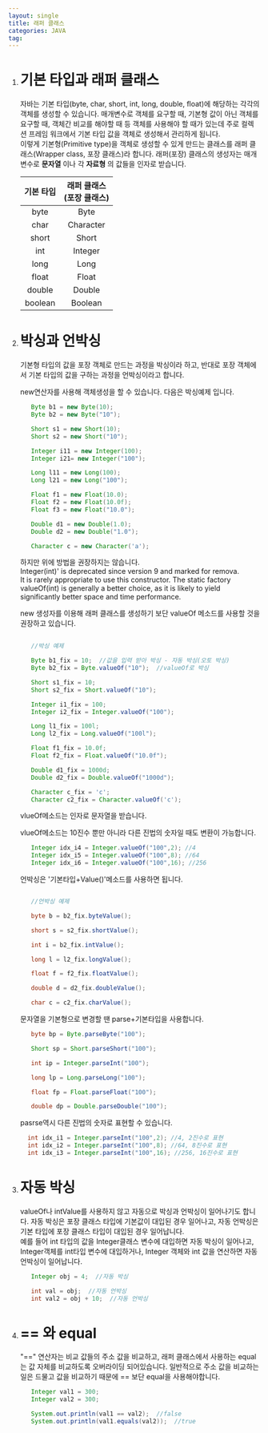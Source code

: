 ```yaml
---
layout: single
title: 래퍼 클래스
categories: JAVA
tag: 
---
```


1. # 기본 타입과 래퍼 클래스
   자바는 기본 타입(byte, char, short, int, long, double, float)에 해당하는 각각의 객체를 생성할 수 있습니다. 매개변수로 객체를 요구할 때, 기본형 값이 아닌 객체를 요구할 때, 객체간 비교를 해야할 때 등 객체를 사용해야 할 때가 있는데 주로 컬렉션 프레임 워크에서 기본 타입 값을 객체로 생성해서 관리하게 됩니다.   
   이렇게 기본형(Primitive type)을 객체로 생성할 수 있게 만드는 클래스를 래퍼 클래스(Wrapper class, 포장 클래스)라 합니다. 래퍼(포장) 클래스의 생성자는 매개변수로 __문자열__ 이나 각 __자료형__ 의 값들을 인자로 받습니다.   
   
   | 기본 타입 |래퍼 클래스<br>(포장 클래스)|
   |:-------:|:-------:|
   | byte | Byte |
   | char | Character |
   | short | Short |
   | int | Integer |
   | long | Long |
   | float | Float |
   | double | Double |
   | boolean | Boolean|

1. # 박싱과 언박싱
   기본형 타입의 값을 포장 객체로 만드는 과정을 박싱이라 하고, 반대로 포장 객체에서 기본 타입의 값을 구하는 과정을 언박싱이라고 합니다.   

   new연산자를 사용해 객체생성을 할 수 있습니다. 다음은 박싱예제 입니다.
   ```java
      Byte b1 = new Byte(10);
      Byte b2 = new Byte("10");

      Short s1 = new Short(10);
      Short s2 = new Short("10");

      Integer i11 = new Integer(100);
      Integer i21= new Integer("100");

      Long l11 = new Long(100);
      Long l21 = new Long("100");

      Float f1 = new Float(10.0);
      Float f2 = new Float(10.0f);
      Float f3 = new Float("10.0");

      Double d1 = new Double(1.0);
      Double d2 = new Double("1.0");

      Character c = new Character('a');
   ```   
   하지만 위에 방법을 권장하지는 않습니다.   
   Integer(int)' is deprecated since version 9 and marked for remova.      
   It is rarely appropriate to use this constructor. The static factory valueOf(int) is generally a better choice, as it is likely to yield significantly better space and time performance.   

   new 생성자를 이용해 래퍼 클래스를 생성하기 보단 valueOf 메소드를 사용할 것을 권장하고 있습니다.  
   ```java
      
      //박싱 예제

      Byte b1_fix = 10;  //값을 입력 받아 박싱 - 자동 박싱(오토 박싱)
      Byte b2_fix = Byte.valueOf("10");  //valueOf로 박싱

      Short s1_fix = 10;
      Short s2_fix = Short.valueOf("10");

      Integer i1_fix = 100;
      Integer i2_fix = Integer.valueOf("100");

      Long l1_fix = 100l;
      Long l2_fix = Long.valueOf("100l");

      Float f1_fix = 10.0f;
      Float f2_fix = Float.valueOf("10.0f");

      Double d1_fix = 1000d;
      Double d2_fix = Double.valueOf("1000d");

      Character c_fix = 'c';
      Character c2_fix = Character.valueOf('c');
   ```   
   vlueOf메소드는 인자로 문자열을 받습니다.   
   
   vlueOf메소드는 10진수 뿐만 아니라 다른 진법의 숫자일 때도 변환이 가능합니다.   
   ```java
      Integer idx_i4 = Integer.valueOf("100",2); //4
      Integer idx_i5 = Integer.valueOf("100",8); //64
      Integer idx_i6 = Integer.valueOf("100",16); //256
   ```   

   언박싱은 '기본타입+Value()'메소드를 사용하면 됩니다.   
   ```java

      //언박싱 예제

      byte b = b2_fix.byteValue();

      short s = s2_fix.shortValue();

      int i = b2_fix.intValue();

      long l = l2_fix.longValue();

      float f = f2_fix.floatValue();

      double d = d2_fix.doubleValue();

      char c = c2_fix.charValue();
   ```   

   문자열을 기본형으로 변경할 땐 parse+기본타입을 사용합니다.   
   ```java
      byte bp = Byte.parseByte("100");

      Short sp = Short.parseShort("100");

      int ip = Integer.parseInt("100");

      long lp = Long.parseLong("100");

      float fp = Float.parseFloat("100");

      double dp = Double.parseDouble("100");
    ```
    
    pasrse역시 다른 진법의 숫자로 표현할 수 있습니다.
    ```java    
      int idx_i1 = Integer.parseInt("100",2); //4, 2진수로 표현
      int idx_i2 = Integer.parseInt("100",8); //64, 8진수로 표현
      int idx_i3 = Integer.parseInt("100",16); //256, 16진수로 표현
   ```
1. # 자동 박싱
   valueOf나 intValue를 사용하지 않고 자동으로 박싱과 언박싱이 일어나기도 합니다. 자동 박싱은 포장 클래스 타입에 기본값이 대입된 경우 일어나고, 자동 언박싱은 기본 타입에 포장 클래스 타입이 대입된 경우 일어납니다.   
   예를 들어 int 타입의 값을 Integer클래스 변수에 대입하면 자동 박싱이 일어나고, Integer객체를 int타입 변수에 대입하거나, Integer 객체와 int 값을 연산하면 자동 언박싱이 일어납니다.   
   ```java
      Integer obj = 4;  //자동 박싱

      int val = obj;  //자동 언박싱
      int val2 = obj + 10;  //자동 언박싱
   ```

1. # == 와 equal
   "==" 연산자는 비교 값들의 주소 값을 비교하고, 래퍼 클래스에서 사용하는 equal는 값 자체를 비교하도록 오버라이딩 되어있습니다. 일반적으로 주소 값을 비교하는 일은 드물고 값을 비교하기 때문에 == 보단 equal을 사용해야합니다.   
   ```java
      Integer val1 = 300;
      Integer val2 = 300;

      System.out.println(val1 == val2);  //false
      System.out.println(val1.equals(val2));  //true
   ```